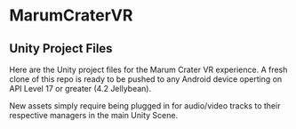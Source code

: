 # MarumCraterVR

<h2>Unity Project Files</h2>
<body> Here are the Unity project files for the Marum Crater VR experience. A fresh clone of this repo is ready to be pushed to any Android device operting on API Level 17 or greater (4.2 Jellybean).

<p>New assets simply require being plugged in for audio/video tracks to their respective managers in the main Unity Scene.</p>
